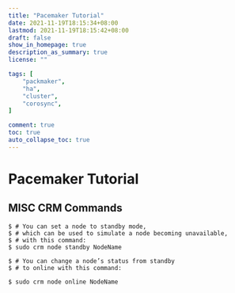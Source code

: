 ```yaml
---
title: "Pacemaker Tutorial"
date: 2021-11-19T18:15:34+08:00
lastmod: 2021-11-19T18:15:42+08:00
draft: false
show_in_homepage: true
description_as_summary: true
license: ""

tags: [
    "packmaker",
    "ha",
    "cluster",
    "corosync",
]

comment: true
toc: true
auto_collapse_toc: true
---
```


# Pacemaker Tutorial

## MISC CRM Commands

```console
$ # You can set a node to standby mode, 
$ # which can be used to simulate a node becoming unavailable,
$ # with this command:
$ sudo crm node standby NodeName
 
$ # You can change a node’s status from standby 
$ # to online with this command:

$ sudo crm node online NodeName
```